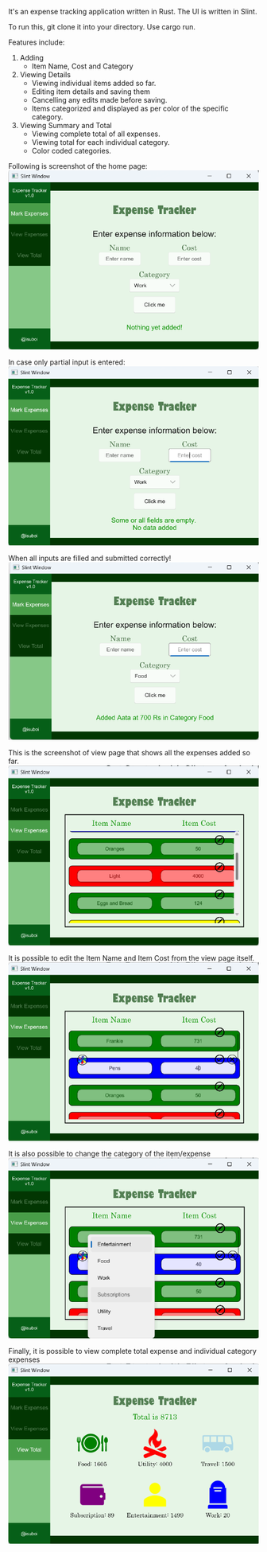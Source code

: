 It's an expense tracking application written in Rust.
The UI is written in Slint.

To run this, git clone it into your directory.
Use cargo run.


Features include: 
1) Adding 
    - Item Name, Cost and Category
2) Viewing Details
    - Viewing individual items added so far.
    - Editing item details and saving them
    - Cancelling any edits made before saving.
    - Items categorized and displayed as per color of the specific category.
3) Viewing Summary and Total
    - Viewing complete total of all expenses.
    - Viewing total for each individual category.
    - Color coded categories.

Following is screenshot of the home page:
![Home Page screenshot.](screenshots/home_page.png)


In case only partial input is entered: 
![Home Page partial](screenshots/home-page-error-handle.png)

When all inputs are filled and submitted correctly!
![Home Page Successful](screenshots/home-page-correct.png)

This is the screenshot of view page that shows all the expenses added so far.
![View Page screenshot](screenshots/view-page.png)

It is possible to edit the Item Name and Item Cost from the view page itself.
![View Page edit text](screenshots/view-page-text-edit.png)

It is also possible to change the category of the item/expense
![View Page change category](screenshots/view-page-category-edit.png)

Finally, it is possible to view complete total expense and individual category expenses
![Total Page Screenshot](screenshots/total-page.png)
